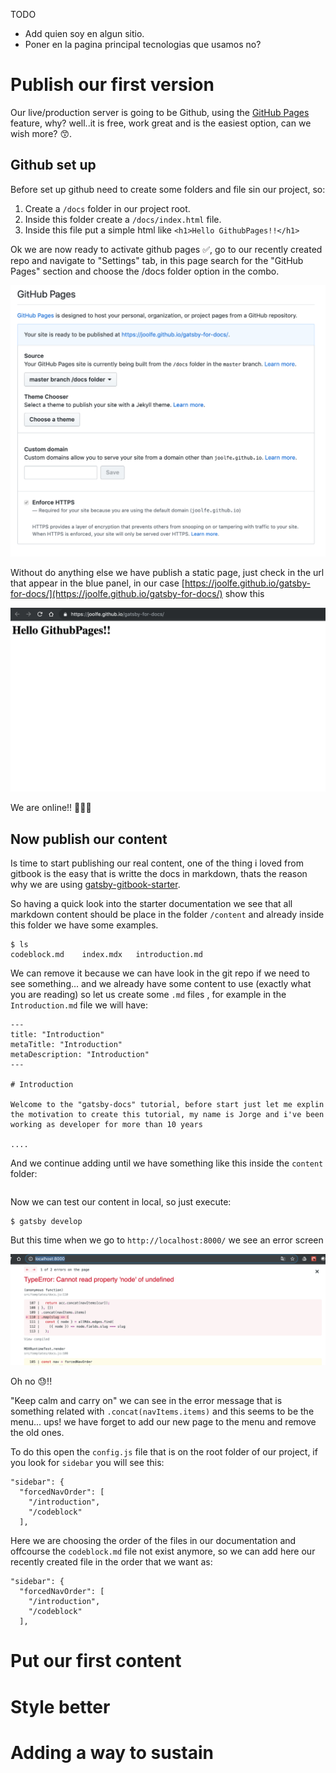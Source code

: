 TODO
- Add quien soy en algun sitio.
- Poner en la pagina principal tecnologias que usamos no?


# Publish our first version

Our live/production server is going to be Github, using the [GitHub Pages](https://pages.github.com/) feature, why? well..it is free, work great and is the easiest option, can we wish more? 😙.

## Github set up

Before set up github need to create some folders and file sin our project, so:
   1. Create a `/docs` folder in our project root.
   2. Inside this folder create a `/docs/index.html` file.
   3. Inside this file put a simple html like `<h1>Hello GithubPages!!</h1>`

Ok we are now ready to activate github pages ✅, go to our recently created repo and navigate to "Settings" tab, in this page search for the "GitHub Pages" section and choose the /docs folder option in the combo.

![Activate github pages](doc-img/activate-git-pages.png)

Without do anything else we have publish a static page, just check in the url that appear in the blue panel, in our case [https://joolfe.github.io/gatsby-for-docs/](https://joolfe.github.io/gatsby-for-docs/) show this

![Fisrt publication in github](doc-img/first-publish.png)

We are online!! 🎉🎉🎉

## Now publish our content

Is time to start publishing our real content, one of the thing i loved from gitbook is the easy that is writte the docs in markdown, thats the reason why we are using  [gatsby-gitbook-starter](https://www.gatsbyjs.org/starters/hasura/gatsby-gitbook-starter/).

So having a quick look into the starter documentation we see that all markdown content should be place in the folder `/content` and already inside this folder we have some examples.

```
$ ls
codeblock.md	index.mdx	introduction.md
```
We can remove it because we can have look in the git repo if we need to see something... and we already have some content to use (exactly what you are reading) so let us create some `.md` files , for example in the `Introduction.md` file we will have:

```
---
title: "Introduction"
metaTitle: "Introduction"
metaDescription: "Introduction"
---

# Introduction

Welcome to the "gatsby-docs" tutorial, before start just let me explin the motivation to create this tutorial, my name is Jorge and i've been working as developer for more than 10 years

....
```

And we continue adding until we have something like this inside the `content` folder: 

```

```

Now we can test our content in local, so just execute:

```
$ gatsby develop
```
 But this time when we go to `http://localhost:8000/` we see an error screen

 ![first errors](doc-img/first-errors.png)

Oh no 😓!!

"Keep calm and carry on" we can see in the error message that is something related with `.concat(navItems.items)` and this seems to be the menu... ups! we have forget to add our new page to the menu and remove the old ones.

To do this open the `config.js` file that is on the root folder of our project, if you look for `sidebar` you will see this:

```
"sidebar": {
  "forcedNavOrder": [
    "/introduction",
    "/codeblock"
  ],
```

Here we are choosing the order of the files in our documentation and offcourse the `codeblock.md` file not exist anymore, so we can add here our recently created file in the order that we want as:

```
"sidebar": {
  "forcedNavOrder": [
    "/introduction",
    "/codeblock"
  ],
```


# Put our first content


# Style better


# Adding a way to sustain






